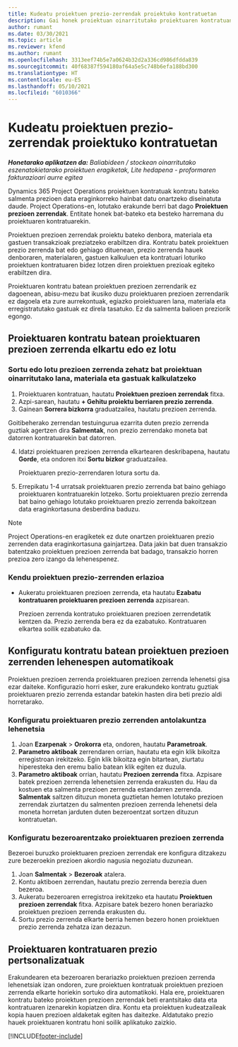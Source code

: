 ```yaml
---
title: Kudeatu proiektuen prezio-zerrendak proiektuko kontratuetan
description: Gai honek proiektuan oinarritutako proiektuaren kontratuan proiektuaren prezio-zerrendak kudeatzeari buruzko informazioa eskaintzen du.
author: rumant
ms.date: 03/30/2021
ms.topic: article
ms.reviewer: kfend
ms.author: rumant
ms.openlocfilehash: 3313eef74b5e7a0624b32d2a336cd986dfdda839
ms.sourcegitcommit: 40f68387f594180af64a5e5c748b6efa188bd300
ms.translationtype: HT
ms.contentlocale: eu-ES
ms.lasthandoff: 05/10/2021
ms.locfileid: "6010366"
---
```

# <a name="manage-project-price-lists-on-project-contracts"></a>Kudeatu proiektuen prezio-zerrendak proiektuko kontratuetan

_**Honetarako aplikatzen da:** Baliabideen / stockean oinarritutako eszenatokietarako proiektuen eragiketak, Lite hedapena - proformaren fakturazioari aurre egitea_

Dynamics 365 Project Operations proiektuen kontratuak kontratu bateko salmenta prezioen data eraginkorreko hainbat datu onartzeko diseinatuta daude. Project Operations-en, lotutako erakunde berri bat dago **Proiektuen prezioen zerrendak**. Entitate honek bat-bateko eta besteko harremana du proiektuaren kontratuarekin.

Proiektuen prezioen zerrendak proiektu bateko denbora, materiala eta gastuen transakzioak preziatzeko erabiltzen dira. Kontratu batek proiektuen prezio zerrenda bat edo gehiago dituenean, prezio zerrenda hauek denboraren, materialaren, gastuen kalkuluen eta kontratuari loturiko proiektuen kontratuaren bidez lotzen diren proiektuen prezioak egiteko erabiltzen dira.

Proiektuaren kontratu batean proiektuen prezioen zerrendarik ez dagoenean, abisu-mezu bat ikusiko duzu proiektuaren prezioen zerrendarik ez dagoela eta zure aurrekontuak, egiazko proiektuaren lana, materiala eta erregistratutako gastuak ez direla tasatuko. Ez da salmenta balioen preziorik egongo.

## <a name="associate-or-unassociate-a-project-price-list-on-a-project-contract"></a>Proiektuaren kontratu batean proiektuaren prezioen zerrenda elkartu edo ez lotu

### <a name="create-or-associate-a-specific-price-list-for-estimating-project-based-work-material-and-expenses"></a>Sortu edo lotu prezioen zerrenda zehatz bat proiektuan oinarritutako lana, materiala eta gastuak kalkulatzeko

1. Proiektuaren kontratuan, hautatu **Proiektuen prezioen zerrendak** fitxa.
2. Azpi-sarean, hautatu **+ Gehitu proiektu berriaren prezio zerrenda**.
3. Gainean **Sorrera bizkorra** graduatzailea, hautatu prezioen zerrenda. 

  Goitibeherako zerrendan testuingurua ezarrita duten prezio zerrenda guztiak agertzen dira **Salmentak**, non prezio zerrendako moneta bat datorren kontratuarekin bat datorren.
  
4. Idatzi proiektuaren prezioen zerrenda elkartearen deskribapena, hautatu **Gorde**, eta ondoren itxi **Sortu bizkor** graduatzailea.

   Proiektuaren prezio-zerrendaren lotura sortu da.
   
5. Errepikatu 1-4 urratsak proiektuaren prezio zerrenda bat baino gehiago proiektuaren kontratuarekin lotzeko. Sortu proiektuaren prezio zerrenda bat baino gehiago lotutako proiektuaren prezio zerrenda bakoitzean data eraginkortasuna desberdina baduzu.

> [!NOTE]
> Project Operations-en eragiketek ez dute onartzen proiektuaren prezio zerrenden data eraginkortasuna gainjartzea. Data jakin bat duen transakzio batentzako proiektuen prezioen zerrenda bat badago, transakzio horren prezioa zero izango da lehenespenez.

### <a name="remove-a-project-price-list-association"></a>Kendu proiektuen prezio-zerrenden erlazioa

- Aukeratu proiektuaren prezioen zerrenda, eta hautatu **Ezabatu kontratuaren proiektuaren prezioen zerrenda** azpisarean. 

  Prezioen zerrenda kontratuko proiektuaren prezioen zerrendetatik kentzen da. Prezio zerrenda bera ez da ezabatuko. Kontratuaren elkartea soilik ezabatuko da.

## <a name="set-up-automatic-defaulting-of-project-price-lists-on-a-contract"></a>Konfiguratu kontratu batean proiektuen prezioen zerrenden lehenespen automatikoak

Proiektuen prezioen zerrenda proiektuaren prezioen zerrenda lehenetsi gisa ezar daiteke. Konfigurazio horri esker, zure erakundeko kontratu guztiak proiektuaren prezio zerrenda estandar batekin hasten dira beti prezio aldi horretarako.

### <a name="set-up-the-organizational-default-for-project-price-lists"></a>Konfiguratu proiektuaren prezio zerrenden antolakuntza lehenetsia

1. Joan **Ezarpenak** > **Orokorra** eta, ondoren, hautatu **Parametroak**.
2. **Parametro aktiboak** zerrendaren orrian, hautatu eta egin klik bikoitza erregistroan irekitzeko. Egin klik bikoitza egin bitartean, ziurtatu hiperesteka den eremu balio batean klik egiten ez duzula. 
3. **Parametro aktiboak** orrian, hautatu **Prezioen zerrenda** fitxa. Azpisare batek prezioen zerrenda lehenetsien zerrenda erakusten du. Hau da kostuen eta salmenta prezioen zerrenda estandarren zerrenda. **Salmentak** saltzen dituzun moneta guztietan hemen lotutako prezioen zerrendak ziurtatzen du salmenten prezioen zerrenda lehenetsi dela moneta horretan jarduten duten bezeroentzat sortzen dituzun kontratuetan.

### <a name="set-up-a-customer-specific-project-price-list"></a>Konfiguratu bezeroarentzako proiektuaren prezioen zerrenda

Bezeroei buruzko proiektuaren prezioen zerrendak ere konfigura ditzakezu zure bezeroekin prezioen akordio nagusia negoziatu duzunean.

1. Joan **Salmentak** > **Bezeroak** atalera.
2. Kontu aktiboen zerrendan, hautatu prezio zerrenda berezia duen bezeroa.
3. Aukeratu bezeroaren erregistroa irekitzeko eta hautatu **Proiektuen prezioen zerrendak** fitxa. Azpisare batek bezero honen berariazko proiektuen prezioen zerrenda erakusten du. 
4. Sortu prezio zerrenda elkarte berria hemen bezero honen proiektuen prezio zerrenda zehatza izan dezazun.

## <a name="custom-pricing-on-a-project-contract"></a>Proiektuaren kontratuaren prezio pertsonalizatuak

Erakundearen eta bezeroaren berariazko proiektuen prezioen zerrenda lehenetsiak izan ondoren, zure proiektuen kontratuak proiektuen prezioen zerrenda elkarte horiekin sortuko dira automatikoki. Hala ere, proiektuaren kontratu bateko proiektuen prezioen zerrendak beti erantsitako data eta kontratuaren izenarekin kopiatzen dira. Kontu eta proiektuen kudeatzaileak kopia hauen prezioen aldaketak egiten has daitezke. Aldatutako prezio hauek proiektuaren kontratu honi soilik aplikatuko zaizkio.


[!INCLUDE[footer-include](../includes/footer-banner.md)]
